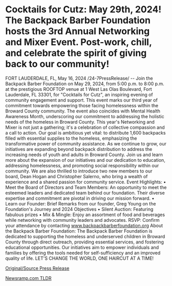 # Cocktails for Cutz: May 29th, 2024! The Backpack Barber Foundation hosts the 3rd Annual Networking and Mixer Event. Post-work, chill, and celebrate the spirit of giving back to our community!

FORT LAUDERDALE, FL, May 16, 2024 /24-7PressRelease/ -- Join the Backpack Barber Foundation on May 29, 2024, from 5:00 p.m. to 8:00 p.m. at the prestigious ROOFTOP venue at 1 West Las Olas Boulevard, Fort Lauderdale, FL 33301, for "Cocktails for Cutz", an inspiring evening of community engagement and support. This event marks our third year of commitment towards empowering those facing homelessness within the Broward County community.   The event also coincides with Mental Health Awareness Month, underscoring our commitment to addressing the holistic needs of the homeless in Broward County.  This year's Networking and Mixer is not just a gathering; it's a celebration of collective compassion and a call to action. Our goal is ambitious yet vital: to distribute 1,600 backpacks filled with essential supplies to the homeless, emphasizing the transformative power of community assistance.  As we continue to grow, our initiatives are expanding beyond backpack distribution to address the increasing needs of youth and adults in Broward County. Join us and learn more about the expansion of our initiatives and our dedication to education, addressing homelessness, and promoting social responsibility within our community.  We are also thrilled to introduce two new members to our board, Dean Hogan and Christopher Salerno, who bring a wealth of experience and a shared passion for community service.  Event Highlights:  •	Meet the Board of Directors and Team Members: An opportunity to meet the esteemed leaders and dedicated team behind our foundation. Their diverse expertise and commitment are pivotal in driving our mission forward.  •	Learn our Founder: Brief Remarks from our founder, Greg Young on the Foundation's Journey and 2024 Objectives  •	Silent Auction: Featuring fabulous prizes   •	Mix & Mingle: Enjoy an assortment of food and beverages while networking with community leaders and advocates.  RSVP: Confirm your attendance by contacting www.backpackbarberfoundation.org  About the Backpack Barber Foundation: The Backpack Barber Foundation is dedicated to supporting the homeless and underserved children in Broward County through direct outreach, providing essential services, and fostering educational opportunities. Our initiatives aim to empower individuals and families by offering the tools needed for self-sufficiency and an improved quality of life. LET'S CHANGE THE WORLD, ONE HAIRCUT AT A TIME! 

[Original/Source Press Release](https://www.24-7pressrelease.com/press-release/510926/cocktails-for-cutz-may-29th-2024-the-backpack-barber-foundation-hosts-the-3rd-annual-networking-and-mixer-event-post-work-chill-and-celebrate-the-spirit-of-giving-back-to-our-community) 

[Newsramp.com TLDR](https://newsramp.com/None) 